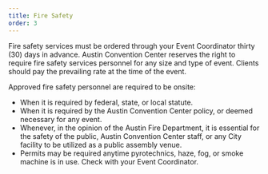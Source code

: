 ```yaml
---
title: Fire Safety
order: 3
---
```


Fire safety services must be ordered through your Event Coordinator thirty (30) days in advance.  Austin Convention Center reserves the right to require fire safety services personnel for any size and type of event. Clients should pay the prevailing rate at the time of the event.

Approved fire safety personnel are required to be onsite:

- When it is required by federal, state, or local statute.
- When it is required by the Austin Convention Center policy, or deemed necessary for any event.
- Whenever, in the opinion of the Austin Fire Department, it is essential for the safety of the public, Austin Convention Center staff, or any City facility to be utilized as a public assembly venue.
- Permits may be required anytime pyrotechnics, haze, fog, or smoke machine is in use. Check with your Event Coordinator.
